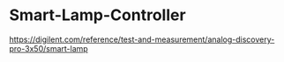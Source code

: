 # Smart-Lamp-Controller
https://digilent.com/reference/test-and-measurement/analog-discovery-pro-3x50/smart-lamp
